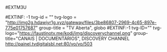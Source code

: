 #EXTM3U

#EXTINF: -1 tvg-id = "" tvg-logo = "http://img2g.hdawiyr1g.xyz/gateway/files/3be86807-2969-4c65-897e-775e01757687" group-title = "TV Aberta", globo
#EXTINF:-1 tvg-ID="" tvg-logo="https://faustinotv.me/kodi/img/discoverychannel.png"
group-title="CANAIS | DOCUMENTÁRIOS", DISCOVERY CHANNEL 
http://painel.tvdigitalsbl.net:80/vo/vo/503

